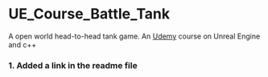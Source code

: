 # UE_Course_Battle_Tank
A open world head-to-head tank game. An [Udemy](http://www.udemy.com) course on Unreal Engine and c++

### 1. Added a link in the readme file
### 